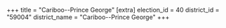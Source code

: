 +++
title = "Cariboo--Prince George"
[extra]
election_id = 40
district_id = "59004"
district_name = "Cariboo--Prince George"
+++
